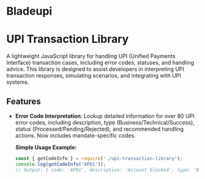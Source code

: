 # Bladeupi

# UPI Transaction Library

A lightweight JavaScript library for handling UPI (Unified Payments Interface) transaction cases, including error codes, statuses, and handling advice. This library is designed to assist developers in interpreting UPI transaction responses, simulating scenarios, and integrating with UPI systems.

## Features
- **Error Code Interpretation**: Lookup detailed information for over 80 UPI error codes, including description, type (Business/Technical/Success), status (Processed/Pending/Rejected), and recommended handling actions. Now includes mandate-specific codes.

  **Simple Usage Example:**
  ```javascript
  const { getCodeInfo } = require('./upi-transaction-library');
  console.log(getCodeInfo('AP01'));
  // Output: { code: 'AP01', description: 'Account blocked', type: 'Business', status: 'Rejected', handling: 'Account is blocked; contact bank.' }
